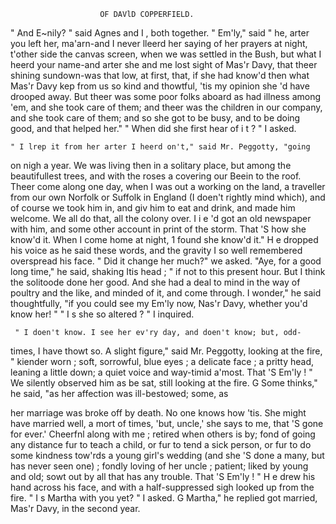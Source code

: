                         OF DAVlD COPPERFIELD.

  " And E~nily? " said Agnes and I , both together.
  " Em'ly," said " he, arter you left her, ma'arn-and       I never lleerd her
saying of her prayers at night, t'other side the canvas screen, when we
was settled in the Bush, but what I heerd your name-and arter she and
me lost sight of Mas'r Davy, that theer shining sundown-was that low, at
first, that, if she had know'd then what Mas'r Davy kep from us so kind
and thowtful, 'tis my opinion she 'd have drooped away. But theer
was some poor folks aboard as had illness among 'em, and she took
care of them; and theer was the children in our company, and she
took care of them; and so she got to be busy, and to be doing good, and
that helped her."
    " When did she first hear of i t ? " I asked.

    " I lrep it from her arter I heerd on't," said Mr. Peggotty, "going
on nigh a year. We was living then in a solitary place, but among
the beautifullest trees, and with the roses a covering our Beein to the
roof. Theer come along one day, when I was out a working on the
land, a traveller from our own Norfolk or Suffolk in England (I doen't
rightly mind which), and of course we took him in, and giv him to eat
and drink, and made him welcome. We all do that, all the colony over.
I i e 'd got an old newspaper with him, and some other account in print of
the storm. That 'S how she know'd it. When I come home at night, 1
found she know'd it."
     H e dropped his voice as he said these words, and the gravity I so well
remembered overspread his face.
     " Did it change her much?" we asked.
     "Aye, for a good long time," he said, shaking Itis head ; " if not to this
present hour. But I think the solitoode done her good. And she had a
deal to mind in the way of poultry and the like, and minded of it, and
come through. I wonder," he said thoughtfully, "if you could see my
Em'ly now, Nas'r Davy, whether you'd know her! "
     " I s she so altered ? " I inquired.

     " I doen't know. I see her ev'ry day, and doen't know; but, odd-
times, I have thowt so. A slight figure," said Mr. Peggotty, looking at
the fire, " kiender worn ; soft, sorrowful, blue eyes ; a delicate face ; a
pritty head, leaning a little down; a quiet voice and way-timid a'most.
That 'S Em'ly ! "
     We silently observed him as be sat, still looking at the fire.
     G Some thinks," he said, "as her affection was ill-bestowed; some, as

her marriage was broke off by death. No one knows how 'tis. She
 might have married well, a mort of times, 'but, uncle,' she says to me,
   that 'S gone for ever.' Cheerfnl along with me ; retired when others is
 by; fond of going any distance fur to teach a child, or fur to tend a sick
 person, or fur to do some kindness tow'rds a young girl's wedding (and
 she 'S done a many, but has never seen one) ; fondly loving of her uncle ;
 patient; liked by young and old; sowt out by all that has any trouble.
 That 'S Em'ly ! "
     H e drew his hand across his face, and with a half-suppressed sigh looked
 up from the fire.
     " I s Martha with you yet? " I asked.
     G Martha," he replied       got married, Mas'r Davy, in the second year.

